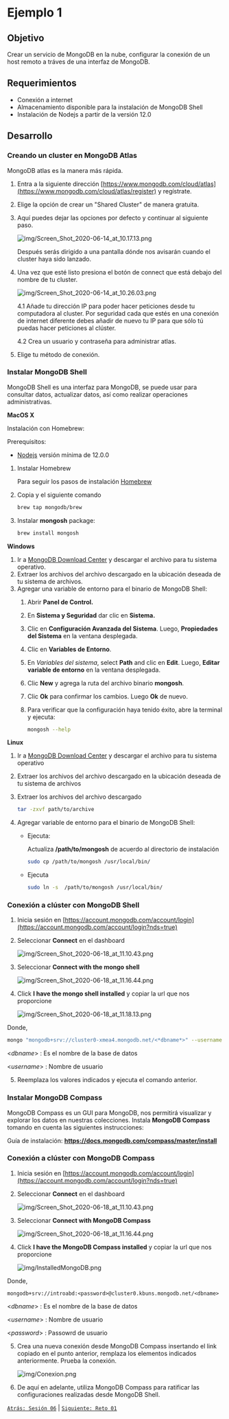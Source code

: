 # Ejemplo 1

## Objetivo

Crear un servicio de MongoDB en la nube, configurar la conexión de un host remoto a tráves de una interfaz de MongoDB.

## Requerimientos

- Conexión a internet
- Almacenamiento disponible para la instalación de MongoDB Shell
- Instalación de Nodejs a partir de la versión 12.0

## Desarrollo

### Creando un cluster en MongoDB Atlas

MongoDB atlas es la manera más rápida.

1. Entra a la siguiente dirección [https://www.mongodb.com/cloud/atlas](https://www.mongodb.com/cloud/atlas/register) y regístrate.
2. Elige la opción de crear un "Shared Cluster" de manera gratuita.
3. Aquí puedes dejar las opciones por defecto y continuar al siguiente paso.

    ![img/Screen_Shot_2020-06-14_at_10.17.13.png](img/Screen_Shot_2020-06-14_at_10.17.13.png)

    Después serás dirigido a una pantalla dónde nos avisarán cuando el cluster haya sido lanzado.

4. Una vez que esté listo presiona el botón de connect que está debajo del nombre de tu cluster. 

    ![img/Screen_Shot_2020-06-14_at_10.26.03.png](img/Screen_Shot_2020-06-14_at_10.26.03.png)

    4.1 Añade tu dirección IP para poder hacer peticiones desde tu computadora al cluster. Por seguridad cada que estés en una conexión de internet diferente debes añadir de nuevo tu IP para que sólo tú puedas hacer peticiones al clúster.

    4.2 Crea un usuario y contraseña para administrar atlas.

5. Elige tu método de conexión.

### Instalar MongoDB Shell

MongoDB Shell es una interfaz para MongoDB, se puede usar para consultar datos, actualizar datos, así como realizar operaciones administrativas.

**MacOS X**

Instalación con Homebrew:

Prerequisitos: 

- [Nodejs](https://nodejs.org/es/) versión mínima de 12.0.0

1. Instalar Homebrew

    Para seguir los pasos de instalación [Homebrew](https://brew.sh/)

2. Copia y el siguiente comando

    ```bash
    brew tap mongodb/brew
    ```

3. Instalar **mongosh** package:

    ```bash
    brew install mongosh
    ```

**Windows**

1. Ir a [MongoDB Download Center](https://www.mongodb.com/try/download/shell) y descargar el archivo para tu sistema operativo.
2. Extraer los archivos del archivo descargado en la ubicación deseada de tu sistema de archivos.
3. Agregar una variable de entorno para el binario de MongoDB Shell:
    1. Abrir **Panel de Control.**
    2. En **Sistema y Seguridad** dar clic en **Sistema.**
    3. Clic en **Configuración Avanzada del Sistema**. Luego, **Propiedades del Sistema** en la ventana desplegada.
    4. Clic en **Variables de Entorno**.
    5. En *Variables del sistema*, select **Path** and clic en **Edit**. Luego, **Editar variable de entorno** en la ventana desplegada.
    6. Clic **New** y agrega la ruta del archivo binario **mongosh**.
    7. Clic **Ok** para confirmar los cambios. Luego **Ok** de nuevo.
    8. Para verificar que la configuración haya tenido éxito, abre la terminal y ejecuta:

        ```bash
        mongosh --help
        ```

**Linux**

1. Ir a [MongoDB Download Center](https://www.mongodb.com/try/download/shell) y descargar el archivo para tu sistema operativo
2. Extraer los archivos del archivo descargado en la ubicación deseada de tu sistema de archivos
3. Extraer los archivos del archivo descargado

    ```bash
    tar -zxvf path/to/archive
    ```

4. Agregar variable de entorno para el binario de MongoDB Shell:
    - Ejecuta:

         Actualiza **/path/to/mongosh** de acuerdo al directorio de instalación

        ```bash
        sudo cp /path/to/mongosh /usr/local/bin/
        ```

    - Ejecuta

        ```bash
        sudo ln -s  /path/to/mongosh /usr/local/bin/
        ```

### Conexión a clúster con MongoDB Shell

1. Inicia sesión en [https://account.mongodb.com/account/login](https://account.mongodb.com/account/login?nds=true)
2. Seleccionar **Connect** en el dashboard

    ![img/Screen_Shot_2020-06-18_at_11.10.43.png](img/Screen_Shot_2020-06-18_at_11.10.43.png)

3. Seleccionar **Connect with the mongo shell**

    ![img/Screen_Shot_2020-06-18_at_11.16.44.png](img/Screen_Shot_2020-06-18_at_11.16.44.png)

4. Click **I have the mongo shell installed** y copiar la url que nos proporcione

    ![img/Screen_Shot_2020-06-18_at_11.18.13.png](img/Screen_Shot_2020-06-18_at_11.18.13.png)

Donde, 

```bash
mongo "mongodb+srv://cluster0-xmea4.mongodb.net/<*dbname*>" --username <*username*>
```

<*dbname*> : Es el nombre de la base de datos

<*username*> : Nombre de usuario 

5. Reemplaza los valores indicados y ejecuta el comando anterior.


### Instalar MongoDB Compass

MongoDB Compass es un GUI para MongoDB, nos permitirá visualizar y explorar los datos en nuestras colecciones. Instala <b>MongoDB Compass</b> tomando en cuenta las siguientes instrucciones:

Guía de instalación: <b>https://docs.mongodb.com/compass/master/install</b>


### Conexión a clúster con MongoDB Compass

1. Inicia sesión en [https://account.mongodb.com/account/login](https://account.mongodb.com/account/login?nds=true)

2. Seleccionar **Connect** en el dashboard

    ![img/Screen_Shot_2020-06-18_at_11.10.43.png](img/Screen_Shot_2020-06-18_at_11.10.43.png)

3. Seleccionar **Connect with MongoDB Compass**

    ![img/Screen_Shot_2020-06-18_at_11.16.44.png](img/Screen_Shot_2020-06-18_at_11.16.44.png)

4. Click **I have the MongoDB Compass installed** y copiar la url que nos proporcione

    ![img/InstalledMongoDB.png](img/InstalledMongoDB.png)                                  

Donde, 

```
mongodb+srv://introabd:<password>@cluster0.kbuns.mongodb.net/<dbname>
```

<*dbname*> : Es el nombre de la base de datos

<*username*> : Nombre de usuario    

<*password*> : Passowrd de usuario
    
5. Crea una nueva conexión desde MongoDB Compass insertando el link copiado en el punto anterior, remplaza los elementos indicados anteriormente. Prueba la conexión.

    ![img/Conexion.png](img/Conexion.png)

6. De aquí en adelante, utiliza MongoDB Compass para ratificar las configuraciones realizadas desde MongoDB Shell.

[`Atrás: Sesión 06`](../README.md) | [`Siguiente: Reto 01`](../Reto-01)
